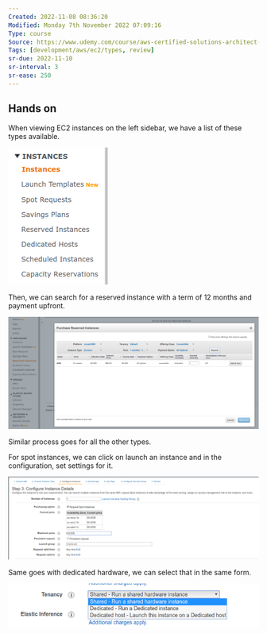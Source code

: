 ```yaml
---
Created: 2022-11-08 08:36:20
Modified: Monday 7th November 2022 07:09:16
Type: course
Source: https://www.udemy.com/course/aws-certified-solutions-architect-associate-saa-c01/?xref=E0Aed11STH4LPUQvCz0GJFABTmM=
Tags: [development/aws/ec2/types, review]
sr-due: 2022-11-10
sr-interval: 3
sr-ease: 250
---
```


## Hands on

When viewing EC2 instances on the left sidebar, we have a list of these types available.

![](../../../images/2019-11-22-12-35-14.png)

Then, we can search for a reserved instance with a term of 12 months and payment upfront.

![](../../../images/2019-11-22-12-36-55.png)

Similar process goes for all the other types.

For spot instances, we can click on launch an instance and in the configuration, set settings for it.

![](../../../images/2019-11-22-12-39-59.png)

Same goes with dedicated hardware, we can select that in the same form.

![](../../../images/2019-11-22-12-40-52.png)
